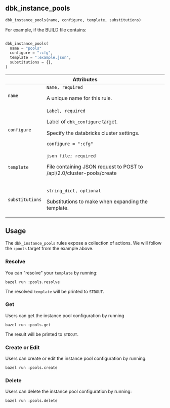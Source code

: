 <a name="dbk_instance_pools"></a>
## dbk_instance_pools

```python
dbk_instance_pools(name, configure, template, substitutions)
```

For example, if the BUILD file contains:

```python

dbk_instance_pools(
  name = "pools"
  configure = ":cfg",
  template = ":example.json",
  substitutions = {},
)
```

<table class="table table-condensed table-bordered table-params">
  <colgroup>
    <col class="col-param" />
    <col class="param-description" />
  </colgroup>
  <thead>
    <tr>
      <th colspan="2">Attributes</th>
    </tr>
  </thead>
  <tbody>
    <tr>
      <td><code>name</code></td>
      <td>
        <code>Name, required</code>
        <p>A unique name for this rule.</p>
      </td>
    </tr>
    <tr>
      <td><code>configure</code></td>
      <td>
        <code>Label, required</code>
        <p>Label of <code>dbk_configure</code> target.</p>
        <p>Specify the databricks cluster settings.</p>
        <p><code>configure = ":cfg"</code></p>
      </td>
    </tr>
    <tr>
      <td><code>template</code></td>
      <td>
        <code>json file; required</code>
        <p>File containing JSON request to POST to /api/2.0/cluster-pools/create</p>
      </td>
    </tr>
        <tr>
    <td><code>substitutions</code></td>
      <td>
        <p><code>string_dict, optional</code></p>
        <p>Substitutions to make when expanding the template.</p>
      </td>
    </tr>
    <tr>
  </tbody>
</table>

## Usage

The `dbk_instance_pools` rules expose a collection of actions. We will follow the `:pools`
target from the example above.

### Resolve

You can "resolve" your `template` by running:
```shell
bazel run :pools.resolve
```

The resolved `template` will be printed to `STDOUT`.

### Get

Users can get the instance pool configuration by running

```shell
bazel run :pools.get
```
The result will be printed to `STDOUT`.

### Create or Edit

Users can create or edit the instance pool configuration by running:
```shell
bazel run :pools.create
```

### Delete

Users can delete the instance pool configuration by running:
```shell
bazel run :pools.delete
```

